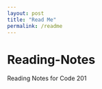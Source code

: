 ```yaml
---
layout: post
title: "Read Me"
permalink: /readme
---
```


# Reading-Notes
Reading Notes for Code 201
